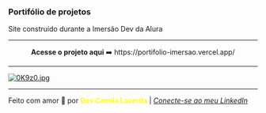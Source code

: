 ### Portifólio de projetos
Site construído durante a Imersão Dev da Alura <br>

--- 
<div align="center">
<strong>Acesse o projeto aqui</strong> ➡️ https://portifolio-imersao.vercel.app/
</div>

---
[![0K9z0.jpg](https://i.im.ge/2021/08/09/0K9z0.jpg)](https://im.ge/i/0K9z0)

---
Feito com amor :hugs: por <font color="yellow"> **Dev Camila Lacerda**</font>    | [*Conecte-se ao meu LinkedIn*](https://www.linkedin.com/in/camila-lacerda/)

